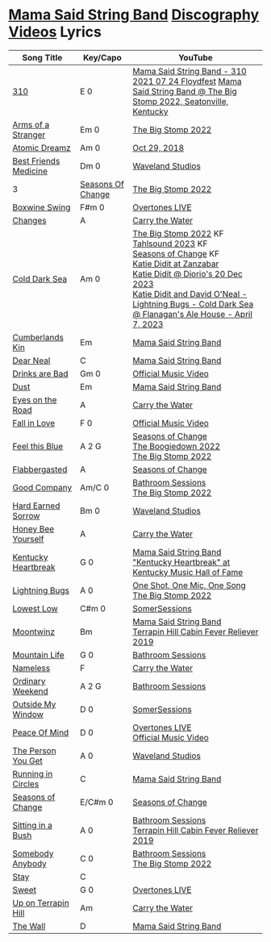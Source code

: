 # [Mama Said String Band](../README.md) [Discography](../discography/README.md) [Videos](../videos/README.md) Lyrics

| Song Title | Key/Capo | YouTube |
| --- | --- | --- |
| [310](310.md) | E 0  | [Mama Said String Band - 310 2021 07 24 Floydfest](https://youtu.be/iqEkTLLSkGY?si=uqMigtoVAz_ObETO) [Mama Said String Band @ The Big Stomp 2022, Seatonville, Kentucky](https://www.youtube.com/watch?v=NGMYoMtF3q0&t=1133s) |
| [Arms of a Stranger](ArmsOfAStranger.md) | Em 0  | [The Big Stomp 2022](https://www.youtube.com/watch?v=NGMYoMtF3q0&t=885s) |
| [Atomic Dreamz](AtomicDreamz.md) | Am 0  | [Oct 29, 2018](https://www.youtube.com/watch?v=bd3R2XH4HLM) |
| [Best Friends Medicine](BestFriendsMedicine.md) | Dm 0  | [Waveland Studios](https://www.youtube.com/watch?v=Lr1WfGgH1Lw) |
| 3<a name="seasonsofchange"></a> | [Seasons Of Change](../lyrics/SeasonsOfChange.md) | [The Big Stomp 2022](https://www.youtube.com/watch?v=NGMYoMtF3q0&t=1891s) |
| [Boxwine Swing](BoxwineSwing.md) |  F#m 0 | [Overtones LIVE](https://www.youtube.com/watch?v=f1YTQgHs5NU) |
| [Changes](Changes.md) | A | [Carry the Water](https://www.youtube.com/watch?v=7JhQ1mraBGQ)  |
| [Cold Dark Sea](ColdDarkSea.md) | Am 0  | [The Big Stomp 2022](https://www.youtube.com/watch?v=NGMYoMtF3q0&t=684s) KF<br>[Tahlsound 2023](https://www.youtube.com/watch?v=8fwsfSM-S-k) KF<br>[Seasons of Change](https://www.youtube.com/watch?v=ZMz0-q6krcE) KF<br>[Katie Didit at Zanzabar ](https://www.youtube.com/watch?v=CMwSCUsRyz8)<br>[Katie Didit @ Diorio's 20 Dec 2023](https://www.youtube.com/watch?v=fvPow0pCdIk)<br>[Katie Didit and David O'Neal - Lightning Bugs - Cold Dark Sea @ Flanagan's Ale House - April 7, 2023](https://www.youtube.com/watch?v=RfKaMDNfsas&t=227s) |
| [Cumberlands Kin](CumberlandsKin.md) | Em  |  [Mama Said String Band](https://www.youtube.com/watch?v=F875qrh9-sg)  |
| [Dear Neal](DearNeal.md) |  C | [Mama Said String Band](https://www.youtube.com/watch?v=o76NuPsZtiM) |
| [Drinks are Bad](DrinksAreBad.md) | Gm 0  |  [Official Music Video](https://www.youtube.com/watch?v=tbHXvDKRV3U) |
| [Dust](Dust.md) | Em  | [Mama Said String Band](https://www.youtube.com/watch?v=DkfL1m8xe78) |
| [Eyes on the Road](EyesOnTheRoad.md) | A | [Carry the Water](https://www.youtube.com/watch?v=qEvF4L6Wp-A)  |
| [Fall in Love](FallInLove.md) | F 0  | [Official Music Video](https://www.youtube.com/watch?v=a7-NrQq9GF4) |
| [Feel this Blue](FeelThisBlue.md) | A 2 G  | [Seasons of Change](https://www.youtube.com/watch?v=9PB-YTRKaYc)<br>[The Boogiedown 2022](https://www.youtube.com/watch?v=BOQ7bYgzM24)<br>[The Big Stomp 2022](https://www.youtube.com/watch?v=NGMYoMtF3q0&t=471s) |
| [Flabbergasted](Flabbergasted.md) |  A | [Seasons of Change](https://www.youtube.com/watch?v=gHXTqLP6Ed4)  |
| [Good Company](GoodCompany.md) | Am/C 0  |  [Bathroom Sessions](https://www.youtube.com/watch?v=nG1v1APGR0Y)<br>[The Big Stomp 2022](https://www.youtube.com/watch?v=NGMYoMtF3q0&t=239s) |
| [Hard Earned Sorrow](HardEarnedSorrow.md) | Bm 0  |  [Waveland Studios](https://www.youtube.com/watch?v=crVGpG257kI) |
| [Honey Bee Yourself](HoneyBeeYourself.md) | A  | [Carry the Water](https://www.youtube.com/watch?v=fRqfcLPClr4) |
| [Kentucky Heartbreak](KentuckyHeartbreak.md) | G 0  | [Mama Said String Band "Kentucky Heartbreak" at Kentucky Music Hall of Fame](https://www.youtube.com/watch?v=zBBNXiwILyM) | 
| [Lightning Bugs](LightningBugs.md) | A 0  | [One Shot, One Mic, One Song](https://www.youtube.com/watch?v=AjQkDFlnC8w)<br>[The Big Stomp 2022](https://www.youtube.com/watch?v=NGMYoMtF3q0&t=32s) |
| [Lowest Low](LowestLow.md) | C#m 0  | [SomerSessions](https://www.youtube.com/watch?v=0PtewjU1oZA) |
| [Moontwinz](Moontwinz.md) | Bm  |  [Mama Said String Band](https://www.youtube.com/watch?v=ndogokgLZEg)<br>[Terrapin Hill Cabin Fever Reliever 2019](https://www.youtube.com/watch?v=4iY_saeoUbA&t=576s)  |
| [Mountain Life](MountainLife.md) | G 0  | [Bathroom Sessions](https://www.youtube.com/watch?v=XpO7aGv2rA0) |
| [Nameless](Nameless.md) | F  | [Carry the Water](https://www.youtube.com/watch?v=-JTKERZciR4) |
| [Ordinary Weekend](OrdinaryWeekend.md) | A 2 G  | [Bathroom Sessions](https://www.youtube.com/watch?v=jt8fKzSneX8) |
| [Outside My Window](OutsideMyWindow.md) | D 0  | [SomerSessions](https://www.youtube.com/watch?v=Yx8IALIzmQ0)  |
| [Peace Of Mind](PeaceOfMind.md) | D 0  | [Overtones LIVE](https://www.youtube.com/watch?v=--rrUmy3__k)<br>[Official Music Video](https://www.youtube.com/watch?v=MmH4DhDKpLw)  |
| [The Person You Get](ThePersonYouGet.md) | A 0  | [Waveland Studios](https://www.youtube.com/watch?v=rZFE8oVkeK0) |
| [Running in Circles](RunningInCircles.md) | C  | [Mama Said String Band](https://www.youtube.com/watch?v=q2PVO4D_0Q8) |
| [Seasons of Change](SeasonsOfChange.md) | E/C#m 0  | [Seasons of Change](https://www.youtube.com/watch?v=lf9KucPc7S8) |
| [Sitting in a Bush](SittingInABush.md) | A 0  | [Bathroom Sessions](https://www.youtube.com/watch?v=uVwy5KYYC3c)<br>[Terrapin Hill Cabin Fever Reliever 2019](https://www.youtube.com/watch?v=4iY_saeoUbA&t=206s) |
| [Somebody Anybody](SomebodyAnybody.md) | C 0  | [Bathroom Sessions](https://www.youtube.com/watch?v=X5FVCec5Jc8)<br>[The Big Stomp 2022](https://www.youtube.com/watch?v=NGMYoMtF3q0&t=2196s) |
| [Stay](Stay.md) | C  |  |
| [Sweet](Sweet.md) | G 0  | [Overtones LIVE](https://www.youtube.com/watch?v=zy8FoAtleLs) |
| [Up on Terrapin Hill](UpOnTerrapinHill.md) | Am  | [Carry the Water](https://www.youtube.com/watch?v=R_KKl2GU6eo) |
| [The Wall](TheWall.md) | D  | [Mama Said String Band](https://www.youtube.com/watch?v=OdQQRAaOmxA) |

